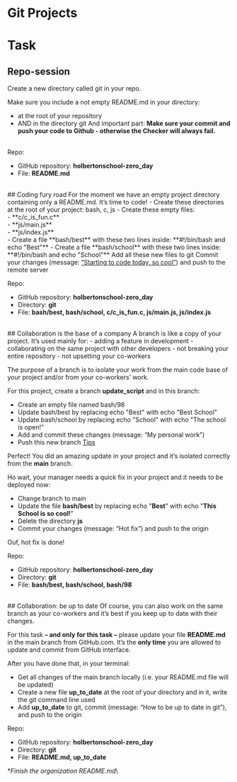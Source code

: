 #  Git Projects

# Task

## Repo-session 
Create a new directory called git in your repo.

Make sure you include a not empty README.md in your directory:
-  at the root of your repository
-  AND in the directory git
And important part: **Make sure your commit and push your code to Github - otherwise the Checker will always fail.**
<br><br/>


Repo:
- GitHub repository: **holbertonschool-zero_day**
- File: **README.md**

<br>
## Coding fury road
For the moment we have an empty project directory containing only a README.md. It’s time to code!
- Create these directories at the root of your project: bash, c, js
- Create these empty files:<br>
      - **c/c_is_fun.c**<br>
      - **js/main.js**<br>
      - **js/index.js**<br>
- Create a file **bash/best** with these two lines inside: **#!/bin/bash and echo "Best"**
- Create a file **bash/school** with these two lines inside: **#!/bin/bash and echo "School"**
    Add all these new files to git
    Commit your changes (message: <u>“Starting to code today, so cool”</u>) and push to the remote server


Repo:

- GitHub repository: **holbertonschool-zero_day**
- Directory: **git**
- File: **bash/best, bash/school, c/c_is_fun.c, js/main.js, js/index.js**
<br>
## Collaboration is the base of a company
A branch is like a copy of your project. It’s used mainly for:
- adding a feature in development
- collaborating on the same project with other developers
- not breaking your entire repository
- not upsetting your co-workers

The purpose of a branch is to isolate your work from the main code base of your project and/or from your co-workers’ work.

For this project, create a branch **update_script** and in this branch:
- Create an empty file named bash/98
- Update bash/best by replacing echo "Best" with echo "Best School"
- Update bash/school by replacing echo "School" with echo "The school is open!"
- Add and commit these changes (message: “My personal work”)
- Push this new branch <a href="https://docs.github.com/en/get-started/using-git/pushing-commits-to-a-remote-repository">Tips</a>

Perfect! You did an amazing update in your project and it’s isolated correctly from the **main** branch.

Ho wait, your manager needs a quick fix in your project and it needs to be deployed now:
- Change branch to main
- Update the file **bash/best** by replacing echo "**Best**" with echo "**This School is so cool!**"
- Delete the directory **js**
- Commit your changes (message: “Hot fix”) and push to the origin

Ouf, hot fix is done!

Repo:
- GitHub repository: **holbertonschool-zero_day**
- Directory: **git**
- File: **bash/best, bash/school, bash/98**
<br>
## Collaboration: be up to date 
Of course, you can also work on the same branch as your co-workers and it’s best if you keep up to date with their changes.

For this task **– and only for this task –** please update your file **README.md** in the main branch from GitHub.com. It’s the **only time** you are allowed to update and commit from GitHub interface.

After you have done that, in your terminal:
- Get all changes of the main branch locally (i.e. your README.md file will be updated)
- Create a new file **up_to_date** at the root of your directory and in it, write the git command line used
- Add **up_to_date** to git, commit (message: “How to be up to date in git”), and push to the origin

Repo:
- GitHub repository: **holbertonschool-zero_day**
- Directory: **git**
- File: **README.md, up_to_date**

\**Finish the organization README.md*\
